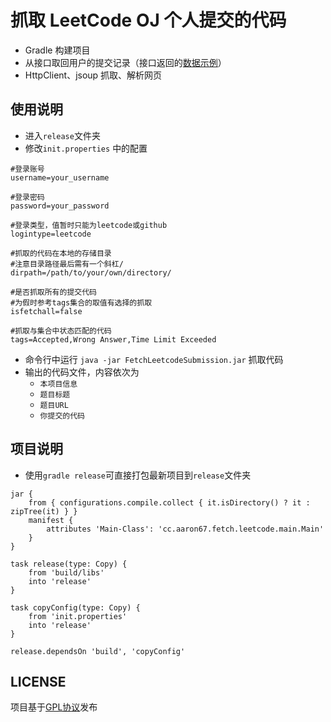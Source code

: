 # 抓取 LeetCode OJ 个人提交的代码

* Gradle 构建项目
* 从接口取回用户的提交记录（接口返回的[数据示例](/example.json)）
* HttpClient、jsoup 抓取、解析网页

## 使用说明

* 进入`release`文件夹
* 修改`init.properties` 中的配置

```
#登录账号
username=your_username

#登录密码
password=your_password

#登录类型，值暂时只能为leetcode或github
logintype=leetcode

#抓取的代码在本地的存储目录
#注意目录路径最后需有一个斜杠/
dirpath=/path/to/your/own/directory/

#是否抓取所有的提交代码
#为假时参考tags集合的取值有选择的抓取
isfetchall=false

#抓取与集合中状态匹配的代码
tags=Accepted,Wrong Answer,Time Limit Exceeded
```

* 命令行中运行 `java -jar FetchLeetcodeSubmission.jar` 抓取代码
* 输出的代码文件，内容依次为
   * `本项目信息`
   * `题目标题`
   * `题目URL`
   * `你提交的代码`

## 项目说明

* 使用`gradle release`可直接打包最新项目到`release`文件夹

```
jar {
    from { configurations.compile.collect { it.isDirectory() ? it : zipTree(it) } }
    manifest {
        attributes 'Main-Class': 'cc.aaron67.fetch.leetcode.main.Main'
    }
}

task release(type: Copy) {
    from 'build/libs'
    into 'release'
}

task copyConfig(type: Copy) {
    from 'init.properties'
    into 'release'
}

release.dependsOn 'build', 'copyConfig'
```

## LICENSE

项目基于[GPL协议](http://www.gnu.org/licenses/gpl.html)发布


